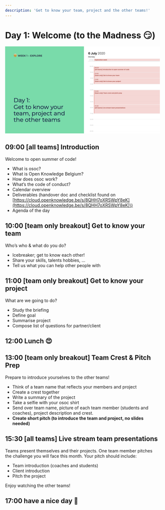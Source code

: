 ```yaml
---
description: 'Get to know your team, project and the other teams!'
---
```


# Day 1: Welcome \(to the Madness 😏\)

![](../../.gitbook/assets/osoc-2020-cal-week-1.001.jpeg)

## **09:00 \[all teams\] Introduction**

Welcome to open summer of code!

* What is osoc?
* What is Open Knowledge Belgium?
* How does osoc work?
* What’s the code of conduct?
* Calendar overview
* Deliverables \(handover doc and checklist found on [https://cloud.openknowledge.be/s/8QHH7oXRSWpY8eK](https://cloud.openknowledge.be/s/8QHH7oXRSWpY8eK)\) 
* Agenda of the day

## **10:00 \[team only breakout\] Get to know your team**

Who’s who & what do you do?

* Icebreaker; get to know each other!
* Share your skills, talents hobbies, …
* Tell us what you can help other people with

## **11:00 \[team only breakout\] Get to know your project**

What are we going to do?

* Study the briefing
* Define goal
* Summarise project
* Compose list of questions for partner/client

## 12:00 Lunch 😍

## **13:00 \[team only breakout\] Team Crest & Pitch Prep**

Prepare to introduce yourselves to the other teams!

* Think of a team name that reflects your members and project
* Create a crest together
* Write a summary of the project
* Take a selfie with your osoc shirt
* Send over team name, picture of each team member \(students and coaches\), project description and crest.
* **Create short pitch \(to introduce the team and project, no slides needed\)**

## **15:30 \[all teams\] Live stream team presentations**

Teams present themselves and their projects. One team member pitches the challenge you will face this month. Your pitch should include:

* Team introduction \(coaches and students\)
* Client introduction
* Pitch the project

Enjoy watching the other teams!

## 17:00 have a nice day 🥳



